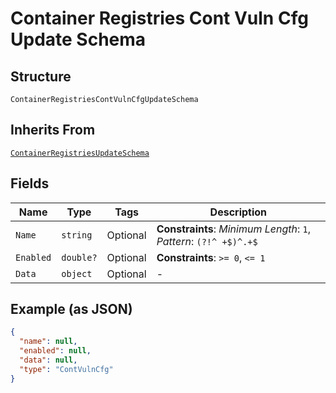 
# Container Registries Cont Vuln Cfg Update Schema

## Structure

`ContainerRegistriesContVulnCfgUpdateSchema`

## Inherits From

[`ContainerRegistriesUpdateSchema`](../../doc/models/container-registries-update-schema.md)

## Fields

| Name | Type | Tags | Description |
|  --- | --- | --- | --- |
| `Name` | `string` | Optional | **Constraints**: *Minimum Length*: `1`, *Pattern*: `(?!^ +$)^.+$` |
| `Enabled` | `double?` | Optional | **Constraints**: `>= 0`, `<= 1` |
| `Data` | `object` | Optional | - |

## Example (as JSON)

```json
{
  "name": null,
  "enabled": null,
  "data": null,
  "type": "ContVulnCfg"
}
```

